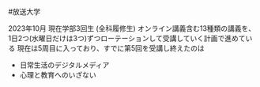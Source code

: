 #放送大学

2023年10月 現在学部3回生 (全科履修生)
オンライン講義含む13種類の講義を、1日2つ(水曜日だけは3つ)ずつローテーションして受講していく計画で進めている
現在は5周目に入っており、すでに第5回を受講し終えたのは
- 日常生活のデジタルメディア
- 心理と教育へのいざない
